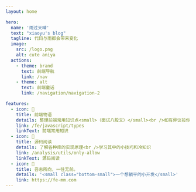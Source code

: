 ```yaml
---
layout: home

hero:
  name: '雨过天晴'
  text: "xiaoyu's blog"
  tagline: 代码与雨都会带来变化
  image:
    src: /logo.png
    alt: cute aniya
  actions:
    - theme: brand
      text: 前端导航
      link: /nav
    - theme: alt
      text: 前端童话
      link: /navigation/navigation-2

features:
  - icon: 📖
    title: 前端物语
    details: 整理前端常用知识点<small>（面试八股文）</small><br />如有异议按你的理解为主，不接受反驳
    link: /fe/javascript/types
    linkText: 前端常用知识
  - icon: 📘
    title: 源码阅读
    details: 了解各种库的实现原理<br />学习其中的小技巧和冷知识
    link: /analysis/utils/only-allow
    linkText: 源码阅读
  - icon: 💯
    title: 吾志所向，一往无前。
    details: '<small class="bottom-small">一个想躺平的小开发</small>'
    link: https://fe-mm.com
---
```

